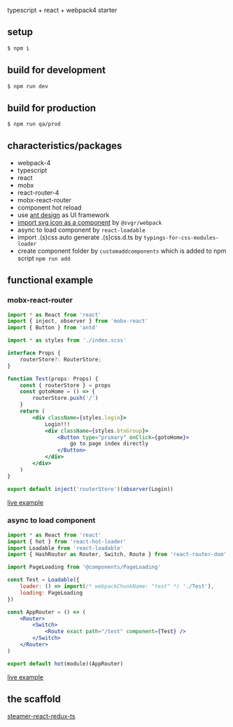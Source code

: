 typescript + react + webpack4 starter

## setup

```bash
$ npm i
```

## build for development

```bash
$ npm run dev
```

## build for production

```bash
$ npm run qa/prod
```

## characteristics/packages

-   webpack-4
-   typescript
-   react
-   mobx
-   react-router-4
-   mobx-react-router
-   component hot reload
-   use [ant design](https://ant.design/index-cn) as UI framework
-   [import svg icon as a component](https://github.com/YDJ-FE/steamer-react-ts/blob/master/docs/svg.md) by `@svgr/webpack`
-   async to load component by `react-loadable`
-   import .(s)css auto generate .(s)css.d.ts by `typings-for-css-modules-loader`
-   create component folder by `customaddcomponents` which is added to npm script `npm run add`

## functional example

### mobx-react-router

```jsx
import * as React from 'react'
import { inject, observer } from 'mobx-react'
import { Button } from 'antd'

import * as styles from './index.scss'

interface Props {
    routerStore?: RouterStore;
}

function Test(props: Props) {
    const { routerStore } = props
    const gotoHome = () => {
        routerStore.push('/')
    }
    return (
        <div className={styles.login}>
            Login!!!
            <div className={styles.btnGroup}>
                <Button type="primary" onClick={gotoHome}>
                    go to page index directly
                </Button>
            </div>
        </div>
    )
}

export default inject('routerStore')(observer(Login))
```

[live example](https://github.com/YDJ-FE/ts-react-webpack4/blob/master/src/containers/views/Login/index.tsx?1532570619900)

### async to load component

```jsx
import * as React from 'react'
import { hot } from 'react-hot-loader'
import Loadable from 'react-loadable'
import { HashRouter as Router, Switch, Route } from 'react-router-dom'

import PageLoading from '@components/PageLoading'

const Test = Loadable({
    loader: () => import(/* webpackChunkName: "test" */ './Test'),
    loading: PageLoading
})

const AppRouter = () => (
    <Router>
        <Switch>
            <Route exact path="/test" component={Test} />
        </Switch>
    </Router>
)

export default hot(module)(AppRouter)
```

[live example](https://github.com/YDJ-FE/ts-react-webpack4/blob/master/src/router/index.tsx?1532570654913)

## the scaffold

[steamer-react-redux-ts](https://github.com/YDJ-FE/steamer-react-redux-ts)
